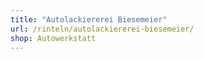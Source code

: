 ```yaml
---
title: "Autolackiererei Biesemeier"
url: /rinteln/autolackiererei-biesemeier/
shop: Autowerkstatt
---
```

